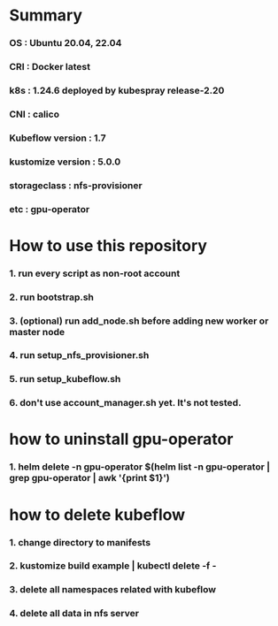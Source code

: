 # Summary
### OS : Ubuntu 20.04, 22.04
### CRI : Docker latest
### k8s : 1.24.6 deployed by kubespray release-2.20
### CNI : calico
### Kubeflow version : 1.7
### kustomize version : 5.0.0
### storageclass : nfs-provisioner
### etc : gpu-operator
#
# How to use this repository
### 1. run every script as non-root account
### 2. run bootstrap.sh
### 3. (optional) run add_node.sh before adding new worker or master node
### 4. run setup_nfs_provisioner.sh
### 5. run setup_kubeflow.sh
### 6. don't use account_manager.sh yet. It's not tested.
#
# how to uninstall gpu-operator
### 1. helm delete -n gpu-operator $(helm list -n gpu-operator | grep gpu-operator | awk '{print $1}')
#
# how to delete kubeflow
### 1. change directory to manifests
### 2. kustomize build example | kubectl delete -f -
### 3. delete all namespaces related with kubeflow
### 4. delete all data in nfs server
